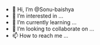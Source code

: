 - 👋 Hi, I’m @Sonu-baishya
- 👀 I’m interested in ...
- 🌱 I’m currently learning ...
- 💞️ I’m looking to collaborate on ...
- 📫 How to reach me ...

<!---
Sonu-baishya/Sonu-baishya is a ✨ special ✨ repository because its `README.md` (this file) appears on your GitHub profile.
You can click the Preview link to take a look at your changes.
--->
